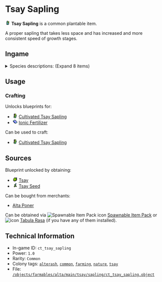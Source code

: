 # Tsay Sapling

<img src="https://raw.githubusercontent.com/Ceterai/Enternia/main/objects/farmables/alta/main/tsay/sapling/icon.png" alt="Tsay Sapling icon" loading="lazy" height="16px" width="auto" /> **Tsay Sapling** is a common plantable item.

A proper sapling that takes less space and has increased and more consistent speed of growth stages.

## Ingame

<details markdown="1"><summary>Species descriptions: (Expand 8 items)</summary>

- Alta: Tsay is probably the most vibrant tasting fruit out there.
- Apex: Tastes like a tomato with spices.
- Avian: The hardest seeds I've seen.
- Floran: ... Sssssssssssssssssssalt.
- Glitch: Disappointed. A fruit with salt, what an innovation.
- Human: A salty tomato!
- Hylotl: A salty fruit of unknown origin.
- Novakid: Have never seen a salty fruit until now.

</details>

## Usage

### Crafting

Unlocks blueprints for:

- <img src="https://raw.githubusercontent.com/Ceterai/Enternia/main/objects/farmables/alta/main/tsay/cultivated/icon.png" alt="Cultivated Tsay Sapling icon" loading="lazy" height="16px" width="auto" /> [Cultivated Tsay Sapling](https://ceterai.github.io/MyEnternia/Wiki/CultivatedTsaySapling)
- <img src="https://raw.githubusercontent.com/Ceterai/Enternia/main/items/active/alta/tools/fertilize/ct_ionic_fertilizer.png" alt="Ionic Fertilizer icon" loading="lazy" height="16px" width="auto" /> [Ionic Fertilizer](https://ceterai.github.io/MyEnternia/Wiki/IonicFertilizer)

Can be used to craft:

- <img src="https://raw.githubusercontent.com/Ceterai/Enternia/main/objects/farmables/alta/main/tsay/cultivated/icon.png" alt="Cultivated Tsay Sapling icon" loading="lazy" height="16px" width="auto" /> [Cultivated Tsay Sapling](https://ceterai.github.io/MyEnternia/Wiki/CultivatedTsaySapling)

## Sources

Blueprint unlocked by obtaining:

- <img src="https://raw.githubusercontent.com/Ceterai/Enternia/main/items/generic/produce/ct_tsay.png" alt="Tsay icon" loading="lazy" height="16px" width="auto" /> [Tsay](https://ceterai.github.io/MyEnternia/Wiki/Tsay)
- <img src="https://raw.githubusercontent.com/Ceterai/Enternia/main/objects/farmables/alta/main/tsay/icon.png" alt="Tsay Seed icon" loading="lazy" height="16px" width="auto" /> [Tsay Seed](https://ceterai.github.io/MyEnternia/Wiki/TsaySeed)

Can be bought from merchants:

- [Alta Poner](https://ceterai.github.io/MyEnternia/Wiki/AltaPoner)

Can be obtained via <img src="https://raw.githubusercontent.com/Silverfeelin/Starbound-SpawnableItemPack/master/interface/sip/iconSmall.png" alt="Spawnable Item Pack icon" width="18" height="14"/> [Spawnable Item Pack](https://steamcommunity.com/sharedfiles/filedetails/?id=733665104) or <img src="https://steamuserimages-a.akamaihd.net/ugc/263843960696222713/3EC9A7C005541F7D577EBCB8C5736B4EFC9973D6/" alt="icon" width="8" height="12"/> [Tabula Rasa](https://community.playstarbound.com/resources/the-tabula-rasa.3222/) (if you have any of them installed).

## Technical Information

- In-game ID: `ct_tsay_sapling`
- Power: `1.0`
- Rarity: `Common`
- Colony tags: [`alterash`](https://ceterai.github.io/MyEnternia/Wiki/Tags/Alterash), [`common`](https://ceterai.github.io/MyEnternia/Wiki/Tags/Common), [`farming`](https://ceterai.github.io/MyEnternia/Wiki/Tags/Farming), [`nature`](https://ceterai.github.io/MyEnternia/Wiki/Tags/Nature), [`tsay`](https://ceterai.github.io/MyEnternia/Wiki/Tags/Tsay)
- File: [`/objects/farmables/alta/main/tsay/sapling/ct_tsay_sapling.object`](https://github.com/Ceterai/Enternia/blob/main/objects/farmables/alta/main/tsay/sapling/ct_tsay_sapling.object)
